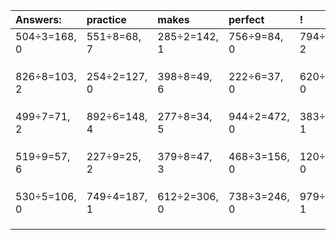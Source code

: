 | Answers: | practice | makes | perfect | ! |
| :--- | :--- | :--- | :--- | :--- |
| 504÷3=168, 0 | 551÷8=68, 7 | 285÷2=142, 1 | 756÷9=84, 0 | 794÷3=264, 2 | 
|   |   |   |   |   | 
|   |   |   |   |   | 
|   |   |   |   |   | 
| 826÷8=103, 2 | 254÷2=127, 0 | 398÷8=49, 6 | 222÷6=37, 0 | 620÷2=310, 0 | 
|   |   |   |   |   | 
|   |   |   |   |   | 
|   |   |   |   |   | 
| 499÷7=71, 2 | 892÷6=148, 4 | 277÷8=34, 5 | 944÷2=472, 0 | 383÷2=191, 1 | 
|   |   |   |   |   | 
|   |   |   |   |   | 
|   |   |   |   |   | 
| 519÷9=57, 6 | 227÷9=25, 2 | 379÷8=47, 3 | 468÷3=156, 0 | 120÷4=30, 0 | 
|   |   |   |   |   | 
|   |   |   |   |   | 
|   |   |   |   |   | 
| 530÷5=106, 0 | 749÷4=187, 1 | 612÷2=306, 0 | 738÷3=246, 0 | 979÷3=326, 1 | 
|   |   |   |   |   | 
|   |   |   |   |   | 
|   |   |   |   |   | 
